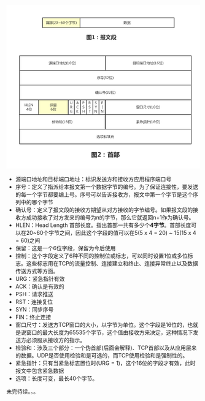 ![](/assets/0002.png)

* 源端口地址和目标端口地址：标识发送方和接收方应用程序端口号
* 序号：定义了指派给本报文第一个数据字节的编号。为了保证连接性，要发送的每一个字节都要编上号。序号可以告诉接收方，报文中第一个字节是这个序列中的哪个字节
* 确认号：定义了报文段的接收方期望从对方接收的字节编号。如果报文段的接收方成功接收了对方发来的编号为n的字节，那么它就返回n+1作为确认号。
* HLEN：Head Length 首部长度。指出首部一共有多少个**4字节**。首部长度可以在20~60个字节之间，因此这个字段的值可以在5\(5 x 4 = 20\) ~ 15\(15 x 4 = 60\)之间
* 保留：这是一个6位字段，保留为今后使用
* 控制：这个字段定义了6种不同的控制位或标志，可以同时设置1位或多位标志。这些标志用在TCP的流量控制、连接建立和终止、连接异常终止以及数据传送方式等方面。
* URG：紧急指针有效
* ACK：确认是有效的
* PSH：请求推送
* RST：连接复位
* SYN：同步序号
* FIN：终止连接
* 窗口尺寸：发送方TCP窗口的大小，以字节为单位。这个字段是16位的，也就是说窗口的最大长度为65535个字节，这个值由接收方来决定，这种情况下发送方必须服从接收方的指示。
* 检验和：涉及三个部分：一个伪首部\(后面会解释\)、TCP首部以及从应用层来的数据。UDP是否使用检验和是可选的，而TCP使用检验和是强制性的。
* 紧急指针：只有当紧急标志置位时\(URG = 1\)，这个16位的字段才有效，此时报文中包含紧急数据
* 选项：长度可变，最长40个字节。

未完待续。。。



